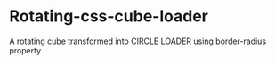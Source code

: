 Rotating-css-cube-loader
========================

A rotating cube transformed into CIRCLE LOADER using border-radius property
